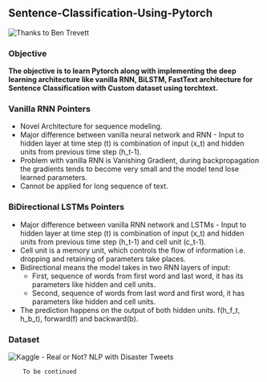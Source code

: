 ## Sentence-Classification-Using-Pytorch

![Thanks to Ben Trevett](https://github.com/bentrevett)

### Objective 
    
   **The objective is to learn Pytorch along with implementing the deep learning architecture like vanilla RNN, BiLSTM, FastText architecture for Sentence Classification with Custom dataset using torchtext.**

### Vanilla RNN Pointers
  * Novel Architecture for sequence modeling.
  * Major difference between vanilla neural network and RNN - Input to hidden layer at time step (t) is combination of input (x_t) and hidden units from previous 
    time step (h_t-1).
  * Problem with vanilla RNN is Vanishing Gradient, during backpropagation the gradients tends to become very small and the model tend lose learned parameters.
  * Cannot be applied for long sequence of text.
   

### BiDirectional LSTMs Pointers
  * Major difference between vanilla RNN network and LSTMs - Input to hidden layer at time step (t) is combination of input (x_t) and hidden units from previous 
    time step (h_t-1) and cell unit (c_t-1).
  * Cell unit is a memory unit, which controls the flow of information i.e. dropping and retaining of parameters take places.
  * Bidirectional means the model takes in two RNN layers of input:
    * First, sequence of words from first word and last word, it has its parameters like hidden and cell units.
    * Second, sequence of words from last word and first word, it has parameters like hidden and cell units.
  * The prediction happens on the output of both hidden units. f(h_f_t, h_b_t), forward(f) and backward(b).
  

### Dataset
   ![Kaggle - Real or Not? NLP with Disaster Tweets](https://www.kaggle.com/c/nlp-getting-started)
    
        To be continued
    
   
